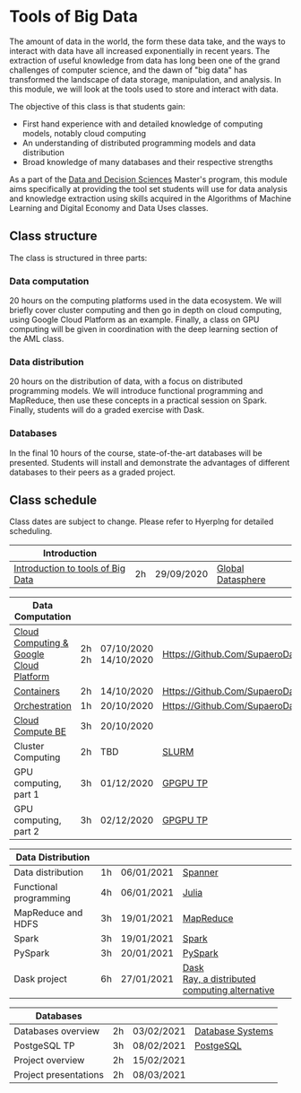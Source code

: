 # Tools of Big Data

The amount of data in the world, the form these data take, and the ways to
interact with data have all increased exponentially in recent years. The
extraction of useful knowledge from data has long been one of the grand
challenges of computer science, and the dawn of "big data" has transformed the
landscape of data storage, manipulation, and analysis. In this module, we will
look at the tools used to store and interact with data.

The objective of this class is that students gain:

+ First hand experience with and detailed knowledge of computing models, notably cloud computing
+ An understanding of distributed programming models and data distribution
+ Broad knowledge of many databases and their respective strengths

As a part of the [Data and Decision Sciences](https://supaerodatascience.github.io/)
Master's program, this module aims specifically at providing the tool set
students will use for data analysis and knowledge extraction using skills
acquired in the Algorithms of Machine Learning and Digital Economy and Data Uses
classes.

## Class structure

The class is structured in three parts:

### Data computation

  20 hours on the computing platforms used in the data ecosystem. We will
  briefly cover cluster computing and then go in depth on cloud computing, using
  Google Cloud Platform as an example. Finally, a class on GPU computing will be
  given in coordination with the deep learning section of the AML class.

### Data distribution

  20 hours on the distribution of data, with a focus on distributed programming
  models. We will introduce functional programming and MapReduce, then use these
  concepts in a practical session on Spark. Finally, students will do a graded
  exercise with Dask.

### Databases

  In the final 10 hours of the course, state-of-the-art databases will be
  presented. Students will install and demonstrate the advantages of different
  databases to their peers as a graded project.

## Class schedule

Class dates are subject to change. Please refer to Hyerplng for detailed scheduling.

Introduction | | | |
--- | --- | --- | ---
[Introduction to tools of Big Data](1_introduction) | 2h | 29/09/2020 | [Global Datasphere](https://github.com/SupaeroDataScience/OBD/tree/master/readings/idc_data.pdf)

Data Computation | | | |
--- | --- | --- | ---
[Cloud Computing & Google Cloud Platform](1_1_overview.md) | 2h <br />2h | 07/10/2020 <br /> 14/10/2020| [Https://Github.Com/SupaeroDataScience/OBD/Tree/Master/Readings](1_7_readings.md#about-cloud-computing)
[Containers](1_3_containers.md) | 2h| 14/10/2020| [Https://Github.Com/SupaeroDataScience/OBD/Tree/Master/Readings](1_7_readings.md#about-orchestration)
[Orchestration](1_4_orchestration.md) | 1h | 20/10/2020 | [Https://Github.Com/SupaeroDataScience/OBD/Tree/Master/Readings](1_7_readings.md#about-containers) |
[Cloud Compute BE](1_4_be.md) | 3h | 20/10/2020 | 
Cluster Computing | 2h | TBD| [SLURM](https://github.com/SupaeroDataScience/OBD/tree/master/readings/slurm.pdf)
GPU computing, part 1 | 3h | 01/12/2020 | [GPGPU TP](https://lms.isae.fr/course/view.php?id=1226&section=2) |
GPU computing, part 2 | 3h | 02/12/2020 | [GPGPU TP](https://lms.isae.fr/course/view.php?id=1226&section=2) |


Data Distribution | | | |
--- | --- | --- | ---
Data distribution | 1h | 06/01/2021 | [Spanner](https://github.com/SupaeroDataScience/OBD/tree/master/readings/spanner.pdf)
Functional programming | 4h | 06/01/2021 | [Julia](https://github.com/SupaeroDataScience/OBD/tree/master/readings/julia.pdf)
MapReduce and HDFS | 3h | 19/01/2021 | [MapReduce](https://github.com/SupaeroDataScience/OBD/tree/master/readings/mapreduce.pdf)
Spark | 3h | 19/01/2021 | [Spark](https://github.com/SupaeroDataScience/OBD/tree/master/readings/spark.pdf)
PySpark | 3h | 20/01/2021 | [PySpark](https://spark.apache.org/docs/latest/api/python/pyspark.html)
Dask project | 6h | 27/01/2021 | [Dask](https://github.com/SupaeroDataScience/OBD/tree/master/readings/dask.pdf) <br> [Ray, a distributed computing alternative](https://docs.ray.io/en/latest/whitepaper.html)

Databases | | | |
--- | --- | --- | ---
Databases overview | 2h | 03/02/2021 | [Database Systems](https://github.com/SupaeroDataScience/OBD/tree/master/readings/fntdb07-architecture.pdf)
PostgeSQL TP | 3h | 08/02/2021 | [PostgeSQL](https://www.postgresql.org/docs/manuals/)
Project overview | 2h | 15/02/2021 |
Project presentations | 2h | 08/03/2021 |
